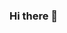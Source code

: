 ### Hi there 👋

<!-- Francesca Pendus; Computer Science and Business Admin; 2027
**franipendus/franipendus** is a ✨ _special_ ✨ repository because its `README.md` (this file) appears on your GitHub profile.

Here are some ideas to get you started:

- 🔭 I’m currently working on ...
- 🌱 I’m currently learning ... computer science and business 
- 👯 I’m looking to collaborate on ...
- 🤔 I’m looking for help with ...
- 💬 Ask me about ... my bunny
- 📫 How to reach me: ... phone number 
- 😄 Pronouns: ...
- ⚡ Fun fact: ... I love to ski 
--> 
